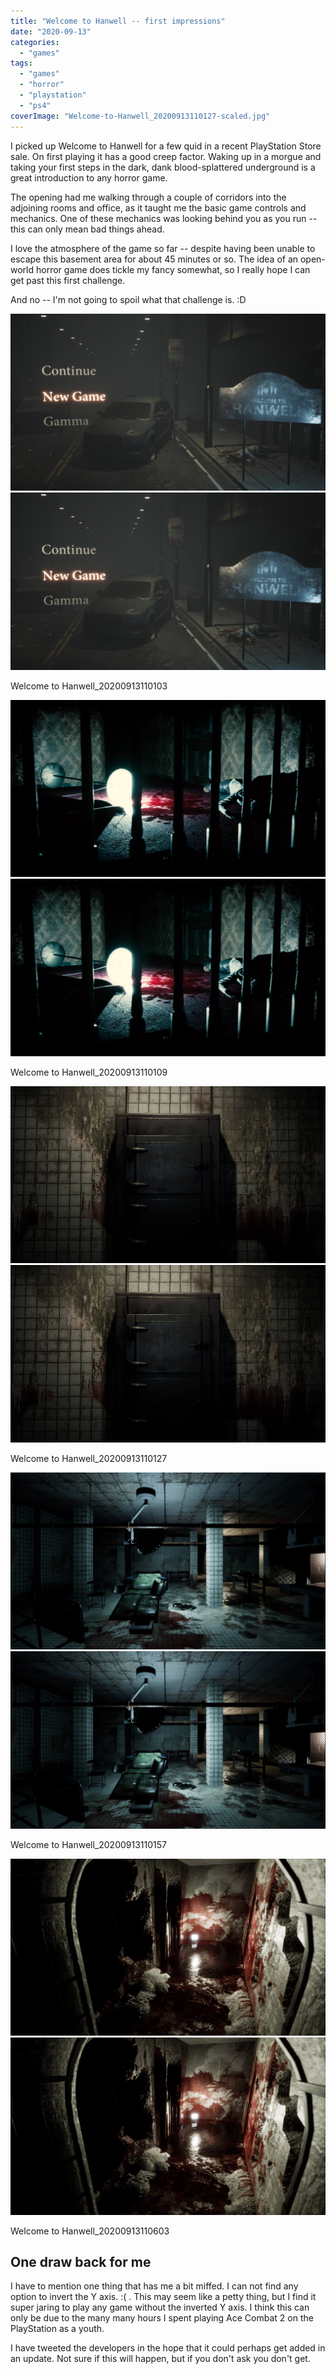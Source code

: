 ```yaml
---
title: "Welcome to Hanwell -- first impressions"
date: "2020-09-13"
categories: 
  - "games"
tags: 
  - "games"
  - "horror"
  - "playstation"
  - "ps4"
coverImage: "Welcome-to-Hanwell_20200913110127-scaled.jpg"
---
```


I picked up Welcome to Hanwell for a few quid in a recent PlayStation Store sale. On first playing it has a good creep factor. Waking up in a morgue and taking your first steps in the dark, dank blood-splattered underground is a great introduction to any horror game.

The opening had me walking through a couple of corridors into the adjoining rooms and office, as it taught me the basic game controls and mechanics. One of these mechanics was looking behind you as you run -- this can only mean bad things ahead.

I love the atmosphere of the game so far -- despite having been unable to escape this basement area for about 45 minutes or so. The idea of an open-world horror game does tickle my fancy somewhat, so I really hope I can get past this first challenge.

And no -- I'm not going to spoil what that challenge is. :D

[![](images/Welcome-to-Hanwell_20200913110103-scaled.jpg)](images/Welcome-to-Hanwell_20200913110103-scaled.jpg)
[![](images/Welcome-to-Hanwell_20200913110103-scaled.jpg)](images/Welcome-to-Hanwell_20200913110103-scaled.jpg)

Welcome to Hanwell\_20200913110103

[![](images/Welcome-to-Hanwell_20200913110109-scaled.jpg)](images/Welcome-to-Hanwell_20200913110109-scaled.jpg)
[![](images/Welcome-to-Hanwell_20200913110109-scaled.jpg)](images/Welcome-to-Hanwell_20200913110109-scaled.jpg)

Welcome to Hanwell\_20200913110109

[![](images/Welcome-to-Hanwell_20200913110127-scaled.jpg)](images/Welcome-to-Hanwell_20200913110127-scaled.jpg)
[![](images/Welcome-to-Hanwell_20200913110127-scaled.jpg)](images/Welcome-to-Hanwell_20200913110127-scaled.jpg)

Welcome to Hanwell\_20200913110127

[![](images/Welcome-to-Hanwell_20200913110157-scaled.jpg)](images/Welcome-to-Hanwell_20200913110157-scaled.jpg)
[![](images/Welcome-to-Hanwell_20200913110157-scaled.jpg)](images/Welcome-to-Hanwell_20200913110157-scaled.jpg)

Welcome to Hanwell\_20200913110157

[![](images/Welcome-to-Hanwell_20200913110603-scaled.jpg)](images/Welcome-to-Hanwell_20200913110603-scaled.jpg)
[![](images/Welcome-to-Hanwell_20200913110603-scaled.jpg)](images/Welcome-to-Hanwell_20200913110603-scaled.jpg)

Welcome to Hanwell\_20200913110603

## One draw back for me

I have to mention one thing that has me a bit miffed. I can not find any option to invert the Y axis. :( . This may seem like a petty thing, but I find it super jaring to play any game without the inverted Y axis. I think this can only be due to the many many hours I spent playing Ace Combat 2 on the PlayStation as a youth.

I have tweeted the developers in the hope that it could perhaps get added in an update. Not sure if this will happen, but if you don't ask you don't get.
